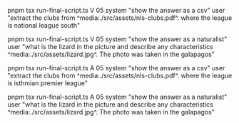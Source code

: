 pnpm tsx run-final-script.ts V 05 system "show the answer as a csv" user "extract the clubs from ^media:./src/assets/nls-clubs.pdf^. where the league is national league south"

pnpm tsx run-final-script.ts V 05 system "show the answer as a naturalist" user "what is the lizard in the picture and describe any characteristics ^media:./src/assets/lizard.jpg^. The photo was taken in the galapagos"

pnpm tsx run-final-script.ts A 05 system "show the answer as a csv" user "extract the clubs from ^media:./src/assets/nls-clubs.pdf^. where the league is isthmian premier league"

pnpm tsx run-final-script.ts A 05 system "show the answer as a naturalist" user "what is the lizard in the picture and describe any characteristics ^media:./src/assets/lizard.jpg^. The photo was taken in the galapagos"
